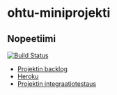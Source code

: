 # ohtu-miniprojekti
## Nopeetiimi

[![Build Status](https://travis-ci.org/MJL7068/ohtu-miniprojekti.svg?branch=master)](https://travis-ci.org/MJL7068/ohtu-miniprojekti)

* [Projektin backlog](https://docs.google.com/spreadsheets/d/1EB2T7uyCparEjprCJ88-f2S6ZnvXSeOPrIzwH-eVUJ4/pubhtml)
* [Heroku](https://pure-coast-94327.herokuapp.com/)
* [Projektin integraatiotestaus](https://github.com/MJL7068/ohtu-miniprojekti-integrationTest)

  

